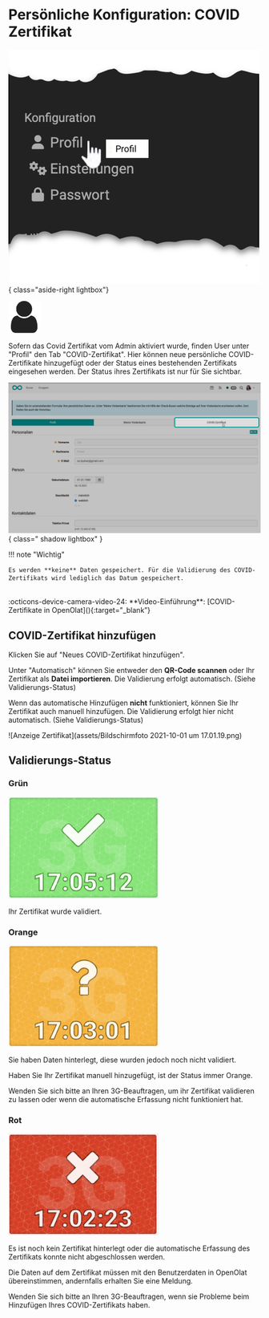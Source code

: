 # Persönliche Konfiguration: COVID Zertifikat

![pers_menu_profile_v1_de.png](assets/pers_menu_profile_v1_de.png){ class="aside-right lightbox"}

![icon_profile.png](assets/icon_profile.png)

Sofern das Covid Zertifikat vom Admin aktiviert wurde, finden User unter "Profil" den Tab "COVID-Zertifikat". Hier können neue persönliche COVID-Zertifikate hinzugefügt oder der Status eines bestehenden Zertifikats eingesehen werden. 
Der Status ihres Zertifikats ist nur für Sie sichtbar.

![pers_menu_profile_covid_v1_de.png](assets/pers_menu_profile_covid_v1_de.png){ class=" shadow lightbox" }

!!! note "Wichtig"
      
    Es werden **keine** Daten gespeichert. Für die Validierung des COVID-Zertifikats wird lediglich das Datum gespeichert.
 <br>
  :octicons-device-camera-video-24: **Video-Einführung**: [COVID-Zertifikate in OpenOlat](<https://www.youtube.com/embed/863v3ug_QaM>){:target="_blank”} 

## COVID-Zertifikat hinzufügen

Klicken Sie auf "Neues COVID-Zertifikat hinzufügen".

Unter "Automatisch" können Sie entweder den **QR-Code scannen** oder Ihr
Zertifikat als **Datei importieren**. Die Validierung erfolgt automatisch.
(Siehe Validierungs-Status)

Wenn das automatische Hinzufügen **nicht** funktioniert, können Sie Ihr
Zertifikat auch manuell hinzufügen. Die Validierung erfolgt hier nicht
automatisch. (Siehe Validierungs-Status)
  
![Anzeige Zertifikat](assets/Bildschirmfoto 2021-10-01 um 17.01.19.png)

## Validierungs-Status

### Grün

![](assets/Bildschirmfoto%202021-10-01%20um%2017.05.13.png)

Ihr Zertifikat wurde validiert.

### Orange

![](assets/Bildschirmfoto%202021-10-01%20um%2017.03.01.png)

Sie haben Daten hinterlegt, diese wurden jedoch noch nicht validiert.

Haben Sie Ihr Zertifikat manuell hinzugefügt, ist der Status immer Orange.

Wenden Sie sich bitte an Ihren 3G-Beauftragen, um ihr Zertifikat validieren zu
lassen oder wenn die automatische Erfassung nicht funktioniert hat.

### Rot

![](assets/Bildschirmfoto%202021-10-01%20um%2017.02.23.png)

Es ist noch kein Zertifikat hinterlegt oder die automatische Erfassung des
Zertifikats konnte nicht abgeschlossen werden.

Die Daten auf dem Zertifikat müssen mit den Benutzerdaten in OpenOlat
übereinstimmen, andernfalls erhalten Sie eine Meldung.

Wenden Sie sich bitte an Ihren 3G-Beauftragen, wenn sie Probleme beim
Hinzufügen Ihres COVID-Zertifikats haben.


